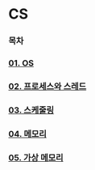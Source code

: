 # CS

### 목차
### [01. OS](https://github.com/0isohee/CS/blob/main/OS/README.md?plain=1)
### [02. 프로세스와 스레드](github.com/<organization>/<repository>/blob/<CS>/<OS>/README.md?plain=1#L5)
### [03. 스케줄링](github.com/<organization>/<repository>/blob/<CS>/<OS>/README.md?plain=1#L5)
### [04. 메모리](github.com/<organization>/<repository>/blob/<CS>/<OS>/README.md?plain=1#L5)
### [05. 가상 메모리](github.com/<organization>/<repository>/blob/<CS>/<OS>/README.md?plain=1#L5)
